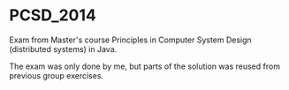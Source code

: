 # PCSD_2014
Exam from Master's course Principles in Computer System Design (distributed systems) in Java.

The exam was only done by me, but parts of the solution was reused from previous group exercises.

